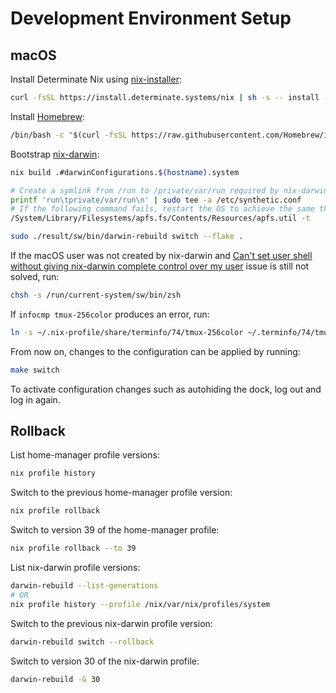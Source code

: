 # Development Environment Setup

## macOS

Install Determinate Nix using [nix-installer](https://github.com/DeterminateSystems/nix-installer):

```bash
curl -fsSL https://install.determinate.systems/nix | sh -s -- install --determinate --diagnostic-endpoint=""
```

Install [Homebrew](https://github.com/Homebrew/brew):

```bash
/bin/bash -c "$(curl -fsSL https://raw.githubusercontent.com/Homebrew/install/HEAD/install.sh)"
```

Bootstrap [nix-darwin](https://github.com/LnL7/nix-darwin):

```bash
nix build .#darwinConfigurations.$(hostname).system

# Create a symlink from /run to /private/var/run required by nix-darwin. This step is needed since macOS does not allow any software to write to the root directory.
printf 'run\tprivate/var/run\n' | sudo tee -a /etc/synthetic.conf
# If the following command fails, restart the OS to achieve the same thing.
/System/Library/Filesystems/apfs.fs/Contents/Resources/apfs.util -t

sudo ./result/sw/bin/darwin-rebuild switch --flake .
```

If the macOS user was not created by nix-darwin and [Can't set user shell without giving nix-darwin complete control over my user](https://github.com/LnL7/nix-darwin/issues/328) issue is still not solved, run:

```bash
chsh -s /run/current-system/sw/bin/zsh
```

If `infocmp tmux-256color` produces an error, run:

```bash
ln -s ~/.nix-profile/share/terminfo/74/tmux-256color ~/.terminfo/74/tmux-256color
```

From now on, changes to the configuration can be applied by running:

```bash
make switch
```

To activate configuration changes such as autohiding the dock, log out and log in again.

## Rollback

List home-manager profile versions:

```bash
nix profile history
```

Switch to the previous home-manager profile version:

```bash
nix profile rollback
```

Switch to version 39 of the home-manager profile:

```bash
nix profile rollback --to 39
```

List nix-darwin profile versions:

```bash
darwin-rebuild --list-generations
# OR
nix profile history --profile /nix/var/nix/profiles/system
```

Switch to the previous nix-darwin profile version:

```bash
darwin-rebuild switch --rollback
```

Switch to version 30 of the nix-darwin profile:

```bash
darwin-rebuild -G 30
```
